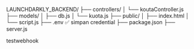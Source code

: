 LAUNCHDARKLY_BACKEND/
├── controllers/
│   └── koutaController.js
├── models/
│   ├── db.js
│   └── kuota.js
├── public/
│   ├── index.html
│   └── script.js
├── .env               ✅ simpan credential
├── package.json
├── server.js

testwebhook
